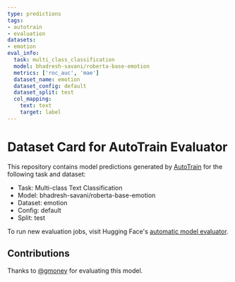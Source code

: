```yaml
---
type: predictions
tags:
- autotrain
- evaluation
datasets:
- emotion
eval_info:
  task: multi_class_classification
  model: bhadresh-savani/roberta-base-emotion
  metrics: ['roc_auc', 'mae']
  dataset_name: emotion
  dataset_config: default
  dataset_split: test
  col_mapping:
    text: text
    target: label
---
```

# Dataset Card for AutoTrain Evaluator

This repository contains model predictions generated by [AutoTrain](https://huggingface.co/autotrain) for the following task and dataset:

* Task: Multi-class Text Classification
* Model: bhadresh-savani/roberta-base-emotion
* Dataset: emotion
* Config: default
* Split: test

To run new evaluation jobs, visit Hugging Face's [automatic model evaluator](https://huggingface.co/spaces/autoevaluate/model-evaluator).

## Contributions

Thanks to [@gmoney](https://huggingface.co/gmoney) for evaluating this model.